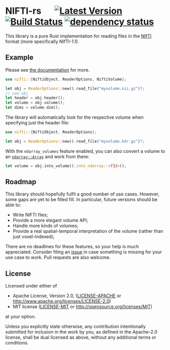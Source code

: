 # NIFTI-rs &emsp; [![Latest Version](https://img.shields.io/crates/v/nifti.svg)](https://crates.io/crates/nifti) [![Build Status](https://travis-ci.org/Enet4/nifti-rs.svg?branch=master)](https://travis-ci.org/Enet4/nifti-rs) [![dependency status](https://deps.rs/repo/github/Enet4/nifti-rs/status.svg)](https://deps.rs/repo/github/Enet4/nifti-rs)

This library is a pure Rust implementation for reading files in the [NIfTI](https://nifti.nimh.nih.gov/nifti-1/) format (more specifically NIfTI-1.1).

## Example

Please see [the documentation](https://docs.rs/nifti) for more.

```rust
use nifti::{NiftiObject, ReaderOptions, NiftiVolume};

let obj = ReaderOptions::new().read_file("myvolume.nii.gz")?;
// use obj
let header = obj.header();
let volume = obj.volume();
let dims = volume.dim();
```

The library will automatically look for the respective volume when
specifying just the header file:

```rust
use nifti::{NiftiObject, ReaderOptions};

let obj = ReaderOptions::new().read_file("myvolume.hdr.gz")?;
```

With the `ndarray_volumes` feature enabled, you can also convert a volume to an [`ndarray::Array`](https://docs.rs/ndarray/0.12.0/ndarray/index.html) and work from there:

```rust
let volume = obj.into_volume().into_ndarray::<f32>();
```

## Roadmap

This library should hopefully fulfil a good number of use cases. However, some gaps
are yet to be filled fill. In particular, future versions should be able to:

- Write NIFTI files;
- Provide a more elegant volume API;
- Handle more kinds of volumes;
- Provide a real spatial-temporal interpretation of the volume (rather than just voxel-indexed);

There are no deadlines for these features, so your help is much appreciated. Consider filing an [issue](https://github.com/Enet4/nifti-rs/issues) in case something is missing for your use case to work. Pull requests are also welcome.

## License

Licensed under either of

* Apache License, Version 2.0, ([LICENSE-APACHE](LICENSE-APACHE) or <http://www.apache.org/licenses/LICENSE-2.0>)
* MIT license ([LICENSE-MIT](LICENSE-MIT) or <http://opensource.org/licenses/MIT>)

at your option.

Unless you explicitly state otherwise, any contribution intentionally submitted
for inclusion in the work by you, as defined in the Apache-2.0 license, shall be dual licensed as above, without any
additional terms or conditions.
